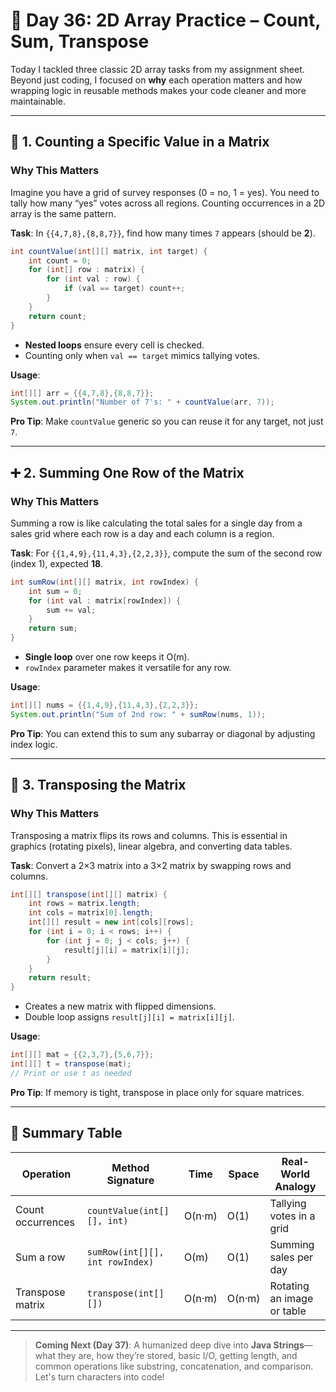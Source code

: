 # 📘 Day 36: 2D Array Practice – Count, Sum, Transpose

Today I tackled three classic 2D array tasks from my assignment sheet. Beyond just coding, I focused on **why** each operation matters and how wrapping logic in reusable methods makes your code cleaner and more maintainable.

---

## 🔢 1. Counting a Specific Value in a Matrix

### Why This Matters

Imagine you have a grid of survey responses (0 = no, 1 = yes). You need to tally how many “yes” votes across all regions. Counting occurrences in a 2D array is the same pattern.

**Task**: In `{{4,7,8},{8,8,7}}`, find how many times `7` appears (should be **2**).

```java
int countValue(int[][] matrix, int target) {
    int count = 0;
    for (int[] row : matrix) {
        for (int val : row) {
            if (val == target) count++;
        }
    }
    return count;
}
```

- **Nested loops** ensure every cell is checked.
- Counting only when `val == target` mimics tallying votes.

**Usage**:

```java
int[][] arr = {{4,7,8},{8,8,7}};
System.out.println("Number of 7's: " + countValue(arr, 7));
```

**Pro Tip**: Make `countValue` generic so you can reuse it for any target, not just `7`.

---

## ➕ 2. Summing One Row of the Matrix

### Why This Matters

Summing a row is like calculating the total sales for a single day from a sales grid where each row is a day and each column is a region.

**Task**: For `{{1,4,9},{11,4,3},{2,2,3}}`, compute the sum of the second row (index 1), expected **18**.

```java
int sumRow(int[][] matrix, int rowIndex) {
    int sum = 0;
    for (int val : matrix[rowIndex]) {
        sum += val;
    }
    return sum;
}
```

- **Single loop** over one row keeps it O(m).
- `rowIndex` parameter makes it versatile for any row.

**Usage**:

```java
int[][] nums = {{1,4,9},{11,4,3},{2,2,3}};
System.out.println("Sum of 2nd row: " + sumRow(nums, 1));
```

**Pro Tip**: You can extend this to sum any subarray or diagonal by adjusting index logic.

---

## 🔄 3. Transposing the Matrix

### Why This Matters

Transposing a matrix flips its rows and columns. This is essential in graphics (rotating pixels), linear algebra, and converting data tables.

**Task**: Convert a 2×3 matrix into a 3×2 matrix by swapping rows and columns.

```java
int[][] transpose(int[][] matrix) {
    int rows = matrix.length;
    int cols = matrix[0].length;
    int[][] result = new int[cols][rows];
    for (int i = 0; i < rows; i++) {
        for (int j = 0; j < cols; j++) {
            result[j][i] = matrix[i][j];
        }
    }
    return result;
}
```

- Creates a new matrix with flipped dimensions.
- Double loop assigns `result[j][i] = matrix[i][j]`.

**Usage**:

```java
int[][] mat = {{2,3,7},{5,6,7}};
int[][] t = transpose(mat);
// Print or use t as needed
```

**Pro Tip**: If memory is tight, transpose in place only for square matrices.

---

## 🔑 Summary Table

| Operation         | Method Signature                | Time   | Space  | Real-World Analogy         |
| ----------------- | ------------------------------- | ------ | ------ | -------------------------- |
| Count occurrences | `countValue(int[][], int)`      | O(n·m) | O(1)   | Tallying votes in a grid   |
| Sum a row         | `sumRow(int[][], int rowIndex)` | O(m)   | O(1)   | Summing sales per day      |
| Transpose matrix  | `transpose(int[][])`            | O(n·m) | O(n·m) | Rotating an image or table |

---

> **Coming Next (Day 37)**: A humanized deep dive into **Java Strings**—what they are, how they’re stored, basic I/O, getting length, and common operations like substring, concatenation, and comparison. Let's turn characters into code!
